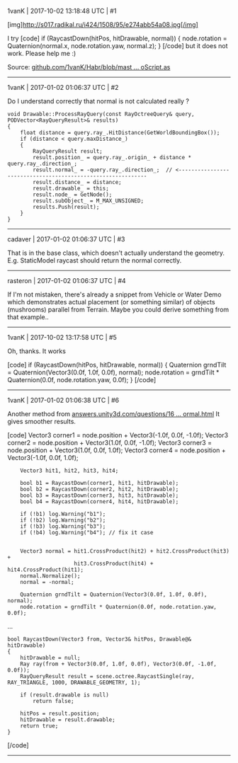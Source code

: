 1vanK | 2017-10-02 13:18:48 UTC | #1

[img]http://s017.radikal.ru/i424/1508/95/e274abb54a08.jpg[/img]

I try
[code]
if (RaycastDown(hitPos, hitDrawable, normal))
{
    node.rotation = Quaternion(normal.x, node.rotation.yaw, normal.z);
}
[/code]
but it does not work. Please help me :)

Source: [github.com/1vanK/Habr/blob/mast ... oScript.as](https://github.com/1vanK/Habr/blob/master/Result/Data/Scripts/HeroScript.as)

-------------------------

1vanK | 2017-01-02 01:06:37 UTC | #2

Do I understand correctly that normal is not calculated really ?
```
void Drawable::ProcessRayQuery(const RayOctreeQuery& query, PODVector<RayQueryResult>& results)
{
    float distance = query.ray_.HitDistance(GetWorldBoundingBox());
    if (distance < query.maxDistance_)
    {
        RayQueryResult result;
        result.position_ = query.ray_.origin_ + distance * query.ray_.direction_;
        result.normal_ = -query.ray_.direction_;  // <------------------------------------------------------------
        result.distance_ = distance;
        result.drawable_ = this;
        result.node_ = GetNode();
        result.subObject_ = M_MAX_UNSIGNED;
        results.Push(result);
    }
}
```

-------------------------

cadaver | 2017-01-02 01:06:37 UTC | #3

That is in the base class, which doesn't actually understand the geometry. E.g. StaticModel raycast should return the normal correctly.

-------------------------

rasteron | 2017-01-02 01:06:37 UTC | #4

If I'm not mistaken, there's already a snippet from Vehicle or Water Demo which demonstrates actual placement (or something similar) of objects (mushrooms) parallel from Terrain. Maybe you could derive something from that example..

-------------------------

1vanK | 2017-10-02 13:17:58 UTC | #5

Oh, thanks. It works

[code]
if (RaycastDown(hitPos, hitDrawable, normal))
{
    Quaternion grndTilt = Quaternion(Vector3(0.0f, 1.0f, 0.0f), normal);
    node.rotation = grndTilt * Quaternion(0.0f, node.rotation.yaw, 0.0f);
}
[/code]

-------------------------

1vanK | 2017-01-02 01:06:38 UTC | #6

Another method from [answers.unity3d.com/questions/16 ... ormal.html](http://answers.unity3d.com/questions/168097/orient-vehicle-to-ground-normal.html)
It gives smoother results.

[code]
        Vector3 corner1 = node.position + Vector3(-1.0f, 0.0f, -1.0f);
        Vector3 corner2 = node.position + Vector3(1.0f, 0.0f, -1.0f);
        Vector3 corner3 = node.position + Vector3(1.0f, 0.0f, 1.0f);
        Vector3 corner4 = node.position + Vector3(-1.0f, 0.0f, 1.0f);
        
        Vector3 hit1, hit2, hit3, hit4;
        
        bool b1 = RaycastDown(corner1, hit1, hitDrawable);
        bool b2 = RaycastDown(corner2, hit2, hitDrawable);
        bool b3 = RaycastDown(corner3, hit3, hitDrawable);
        bool b4 = RaycastDown(corner4, hit4, hitDrawable);
        
        if (!b1) log.Warning("b1");
        if (!b2) log.Warning("b2");
        if (!b3) log.Warning("b3");
        if (!b4) log.Warning("b4"); // fix it case

       
        Vector3 normal = hit1.CrossProduct(hit2) + hit2.CrossProduct(hit3) +
                         hit3.CrossProduct(hit4) + hit4.CrossProduct(hit1);
        normal.Normalize();
        normal = -normal;

        Quaternion grndTilt = Quaternion(Vector3(0.0f, 1.0f, 0.0f), normal);
        node.rotation = grndTilt * Quaternion(0.0f, node.rotation.yaw, 0.0f);

...

    bool RaycastDown(Vector3 from, Vector3& hitPos, Drawable@& hitDrawable)
    {
        hitDrawable = null;
        Ray ray(from + Vector3(0.0f, 1.0f, 0.0f), Vector3(0.0f, -1.0f, 0.0f));
        RayQueryResult result = scene.octree.RaycastSingle(ray, RAY_TRIANGLE, 1000, DRAWABLE_GEOMETRY, 1);

        if (result.drawable is null)
            return false;

        hitPos = result.position;
        hitDrawable = result.drawable;
        return true;
    }
[/code]

-------------------------

